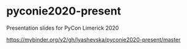 # pyconie2020-present
Presentation slides for PyCon Limerick 2020

https://mybinder.org/v2/gh/lyashevska/pyconie2020-present/master
